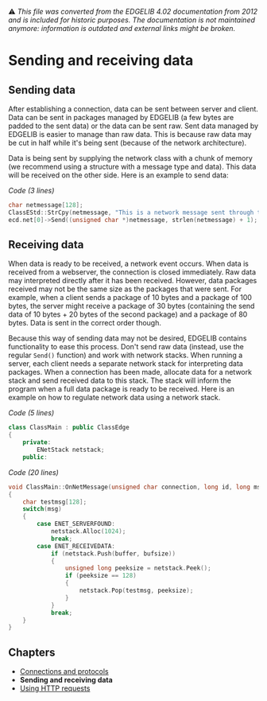 :warning: _This file was converted from the EDGELIB 4.02 documentation from 2012 and is included for historic purposes. The documentation is not maintained anymore: information is outdated and external links might be broken._

# Sending and receiving data

## Sending data
After establishing a connection, data can be sent between server and client. Data can be sent in packages managed by EDGELIB (a few bytes are padded to the sent data) or the data can be sent raw. Sent data managed by EDGELIB is easier to manage than raw data. This is because raw data may be cut in half while it's being sent (because of the network architecture).

Data is being sent by supplying the network class with a chunk of memory (we recommend using a structure with a message type and data). This data will be received on the other side. Here is an example to send data:

_Code (3 lines)_
```c++
char netmessage[128];
ClassEStd::StrCpy(netmessage, "This is a network message sent through the EDGELIB network connection class.");
ecd.net[0]->Send((unsigned char *)netmessage, strlen(netmessage) + 1);
```

## Receiving data
When data is ready to be received, a network event occurs. When data is received from a webserver, the connection is closed immediately. Raw data may interpreted directly after it has been received. However, data packages received may not be the same size as the packages that were sent. For example, when a client sends a package of 10 bytes and a package of 100 bytes, the server might receive a package of 30 bytes (containing the send data of 10 bytes + 20 bytes of the second package) and a package of 80 bytes. Data is sent in the correct order though.

Because this way of sending data may not be desired, EDGELIB contains functionality to ease this process. Don't send raw data (instead, use the regular `Send()` function) and work with network stacks. When running a server, each client needs a separate network stack for interpreting data packages. When a connection has been made, allocate data for a network stack and send received data to this stack. The stack will inform the program when a full data package is ready to be received. Here is an example on how to regulate network data using a network stack.

_Code (5 lines)_
```c++
class ClassMain : public ClassEdge
{
    private:
        ENetStack netstack;
    public:
```

_Code (20 lines)_
```c++
void ClassMain::OnNetMessage(unsigned char connection, long id, long msg, long bufsize, unsigned char *buffer)
{
    char testmsg[128];
    switch(msg)
    {
        case ENET_SERVERFOUND:
            netstack.Alloc(1024);
            break;
        case ENET_RECEIVEDATA:
            if (netstack.Push(buffer, bufsize))
            {
                unsigned long peeksize = netstack.Peek();
                if (peeksize == 128)
                {
                    netstack.Pop(testmsg, peeksize);
                }
            }
            break;
    }
}
```

## Chapters
* [Connections and protocols](tutorials_network_protocols.md)
* **Sending and receiving data**
* [Using HTTP requests](tutorials_network_http.md)

